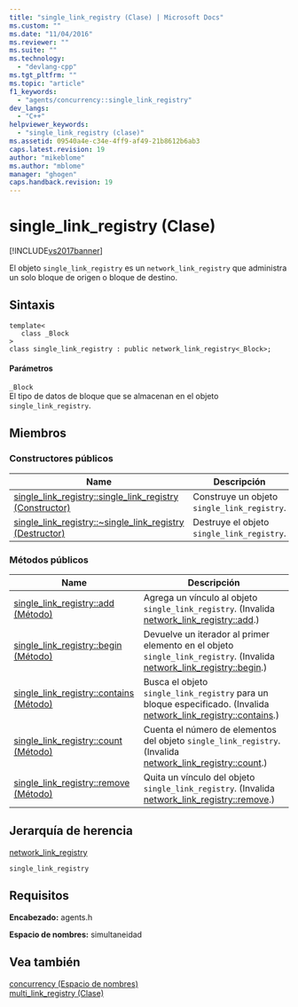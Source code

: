 ```yaml
---
title: "single_link_registry (Clase) | Microsoft Docs"
ms.custom: ""
ms.date: "11/04/2016"
ms.reviewer: ""
ms.suite: ""
ms.technology: 
  - "devlang-cpp"
ms.tgt_pltfrm: ""
ms.topic: "article"
f1_keywords: 
  - "agents/concurrency::single_link_registry"
dev_langs: 
  - "C++"
helpviewer_keywords: 
  - "single_link_registry (clase)"
ms.assetid: 09540a4e-c34e-4ff9-af49-21b8612b6ab3
caps.latest.revision: 19
author: "mikeblome"
ms.author: "mblome"
manager: "ghogen"
caps.handback.revision: 19
---
```

# single_link_registry (Clase)
[!INCLUDE[vs2017banner](../../../assembler/inline/includes/vs2017banner.md)]

El objeto `single_link_registry` es un `network_link_registry` que administra un solo bloque de origen o bloque de destino.  
  
## Sintaxis  
  
```  
template<  
   class _Block  
>  
class single_link_registry : public network_link_registry<_Block>;  
```  
  
#### Parámetros  
 `_Block`  
 El tipo de datos de bloque que se almacenan en el objeto `single_link_registry`.  
  
## Miembros  
  
### Constructores públicos  
  
|Name|Descripción|  
|----------|-----------------|  
|[single\_link\_registry::single\_link\_registry \(Constructor\)](../Topic/single_link_registry::single_link_registry%20Constructor.md)|Construye un objeto `single_link_registry`.|  
|[single\_link\_registry::~single\_link\_registry \(Destructor\)](../Topic/single_link_registry::~single_link_registry%20Destructor.md)|Destruye el objeto `single_link_registry`.|  
  
### Métodos públicos  
  
|Name|Descripción|  
|----------|-----------------|  
|[single\_link\_registry::add \(Método\)](../Topic/single_link_registry::add%20Method.md)|Agrega un vínculo al objeto `single_link_registry`. \(Invalida [network\_link\_registry::add](../Topic/network_link_registry::add%20Method.md).\)|  
|[single\_link\_registry::begin \(Método\)](../Topic/single_link_registry::begin%20Method.md)|Devuelve un iterador al primer elemento en el objeto `single_link_registry`. \(Invalida [network\_link\_registry::begin](../Topic/network_link_registry::begin%20Method.md).\)|  
|[single\_link\_registry::contains \(Método\)](../Topic/single_link_registry::contains%20Method.md)|Busca el objeto `single_link_registry` para un bloque especificado. \(Invalida [network\_link\_registry::contains](../Topic/network_link_registry::contains%20Method.md).\)|  
|[single\_link\_registry::count \(Método\)](../Topic/single_link_registry::count%20Method.md)|Cuenta el número de elementos del objeto `single_link_registry`. \(Invalida [network\_link\_registry::count](../Topic/network_link_registry::count%20Method.md).\)|  
|[single\_link\_registry::remove \(Método\)](../Topic/single_link_registry::remove%20Method.md)|Quita un vínculo del objeto `single_link_registry`. \(Invalida [network\_link\_registry::remove](../Topic/network_link_registry::remove%20Method.md).\)|  
  
## Jerarquía de herencia  
 [network\_link\_registry](../../../parallel/concrt/reference/network-link-registry-class.md)  
  
 `single_link_registry`  
  
## Requisitos  
 **Encabezado:** agents.h  
  
 **Espacio de nombres:** simultaneidad  
  
## Vea también  
 [concurrency \(Espacio de nombres\)](../../../parallel/concrt/reference/concurrency-namespace.md)   
 [multi\_link\_registry \(Clase\)](../../../parallel/concrt/reference/multi-link-registry-class.md)